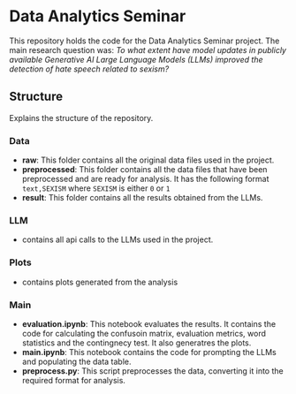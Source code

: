# Data Analytics Seminar

This repository holds the code for the Data Analytics Seminar project. The main research question was: *To what extent have model updates in publicly available Generative AI Large Language Models (LLMs) improved the detection of hate speech related to sexism?*

## Structure

Explains the structure of the repository.

### Data

- **raw**: This folder contains all the original data files used in the project.
- **preprocessed**: This folder contains all the data files that have been preprocessed and are ready for analysis. It has the following format `text,SEXISM` where `SEXISM` is either `0` or `1`
- **result**: This folder contains all the results obtained from the LLMs.

### LLM

- contains all api calls to the LLMs used in the project.

### Plots

- contains plots generated from the analysis

### Main

- **evaluation.ipynb**: This notebook evaluates the results. It contains the code for calculating the confusoin matrix, evaluation metrics, word statistics and the contingnecy test. It also generatres the plots.
- **main.ipynb**: This notebook contains the code for prompting the LLMs and populating the data table.
- **preprocess.py**: This script preprocesses the data, converting it into the required format for analysis.
